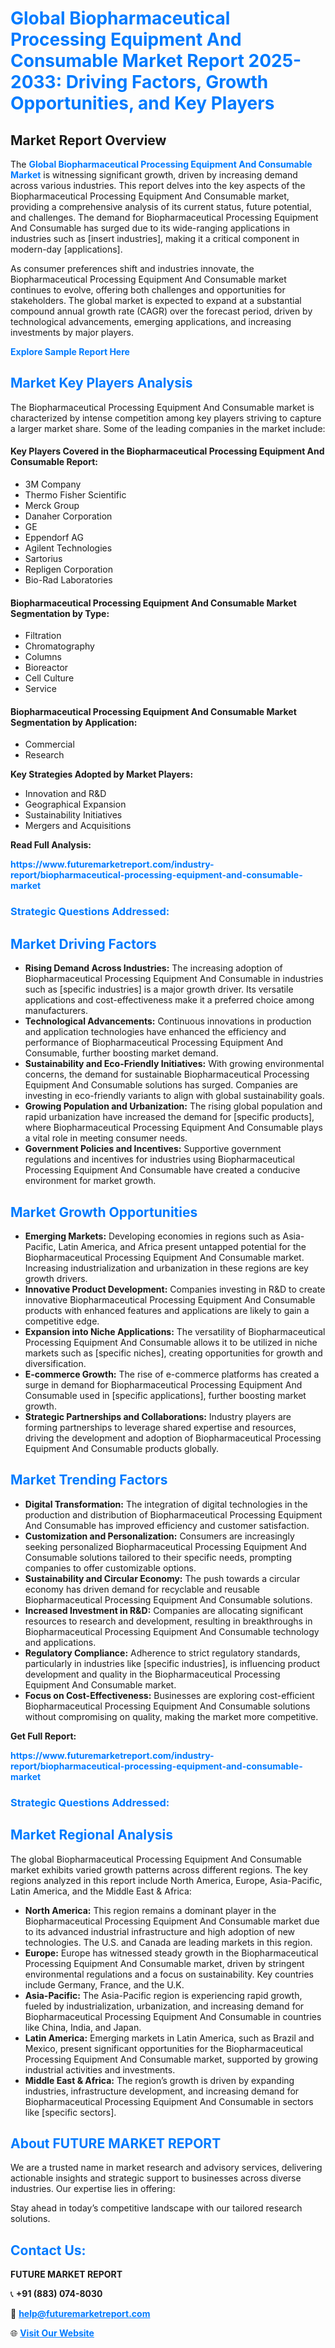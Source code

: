 <h1 style="color: #007BFF;">Global Biopharmaceutical Processing Equipment And Consumable Market Report 2025-2033: Driving Factors, Growth Opportunities, and Key Players</h1>

<section id="overview">
<h2>Market Report Overview</h2>
<p>The <a href="https://www.futuremarketreport.com/industry-report/biopharmaceutical-processing-equipment-and-consumable-market" style="color: #007BFF; text-decoration: none;"><strong>Global Biopharmaceutical Processing Equipment And Consumable Market</strong></a> is witnessing significant growth, driven by increasing demand across various industries. This report delves into the key aspects of the Biopharmaceutical Processing Equipment And Consumable market, providing a comprehensive analysis of its current status, future potential, and challenges. The demand for Biopharmaceutical Processing Equipment And Consumable has surged due to its wide-ranging applications in industries such as [insert industries], making it a critical component in modern-day [applications].</p>
<p>As consumer preferences shift and industries innovate, the Biopharmaceutical Processing Equipment And Consumable market continues to evolve, offering both challenges and opportunities for stakeholders. The global market is expected to expand at a substantial compound annual growth rate (CAGR) over the forecast period, driven by technological advancements, emerging applications, and increasing investments by major players.</p>
</section>

<section id="overview">
<p><a href="https://www.futuremarketreport.com/request-sample/reportId=64595" style="color: #007BFF; text-decoration: none;"><strong>Explore Sample Report Here</strong></a></p>
</section>

<section id="key-players">
<h2 style="color: #007BFF;">Market Key Players Analysis</h2>
<p>The Biopharmaceutical Processing Equipment And Consumable market is characterized by intense competition among key players striving to capture a larger market share. Some of the leading companies in the market include:</p>
<h4>Key Players Covered in the Biopharmaceutical Processing Equipment And Consumable Report:</h4>
<ul><li>3M Company</li><li>Thermo Fisher Scientific</li><li>Merck Group</li><li>Danaher Corporation</li><li>GE</li><li>Eppendorf AG</li><li>Agilent Technologies</li><li>Sartorius</li><li>Repligen Corporation</li><li>Bio-Rad Laboratories</li></ul>
<h4>Biopharmaceutical Processing Equipment And Consumable Market Segmentation by Type:</h4>
<ul><li>Filtration</li><li>Chromatography</li><li>Columns</li><li>Bioreactor</li><li>Cell Culture</li><li>Service</li></ul>

<h4>Biopharmaceutical Processing Equipment And Consumable Market Segmentation by Application:</h4>
<ul><li>Commercial</li><li>Research</li></ul>
<p><strong>Key Strategies Adopted by Market Players:</strong></p>
<ul>
<li>Innovation and R&D</li>
<li>Geographical Expansion</li>
<li>Sustainability Initiatives</li>
<li>Mergers and Acquisitions</li>
</ul>
</section>

<section>
<p><strong>Read Full Analysis: </strong></p><a href="https://www.futuremarketreport.com/industry-report/biopharmaceutical-processing-equipment-and-consumable-market" style="color: #007BFF; text-decoration: none;"><strong>https://www.futuremarketreport.com/industry-report/biopharmaceutical-processing-equipment-and-consumable-market</strong></a>
<h3 style="color: #007BFF;">Strategic Questions Addressed:</h3>
</section>

<section id="driving-factors">
<h2 style="color: #007BFF;">Market Driving Factors</h2>
<ul>
<li><strong>Rising Demand Across Industries:</strong> The increasing adoption of Biopharmaceutical Processing Equipment And Consumable in industries such as [specific industries] is a major growth driver. Its versatile applications and cost-effectiveness make it a preferred choice among manufacturers.</li>
<li><strong>Technological Advancements:</strong> Continuous innovations in production and application technologies have enhanced the efficiency and performance of Biopharmaceutical Processing Equipment And Consumable, further boosting market demand.</li>
<li><strong>Sustainability and Eco-Friendly Initiatives:</strong> With growing environmental concerns, the demand for sustainable Biopharmaceutical Processing Equipment And Consumable solutions has surged. Companies are investing in eco-friendly variants to align with global sustainability goals.</li>
<li><strong>Growing Population and Urbanization:</strong> The rising global population and rapid urbanization have increased the demand for [specific products], where Biopharmaceutical Processing Equipment And Consumable plays a vital role in meeting consumer needs.</li>
<li><strong>Government Policies and Incentives:</strong> Supportive government regulations and incentives for industries using Biopharmaceutical Processing Equipment And Consumable have created a conducive environment for market growth.</li>
</ul>
</section>

<section id="growth-opportunities">
<h2 style="color: #007BFF;">Market Growth Opportunities</h2>
<ul>
<li><strong>Emerging Markets:</strong> Developing economies in regions such as Asia-Pacific, Latin America, and Africa present untapped potential for the Biopharmaceutical Processing Equipment And Consumable market. Increasing industrialization and urbanization in these regions are key growth drivers.</li>
<li><strong>Innovative Product Development:</strong> Companies investing in R&D to create innovative Biopharmaceutical Processing Equipment And Consumable products with enhanced features and applications are likely to gain a competitive edge.</li>
<li><strong>Expansion into Niche Applications:</strong> The versatility of Biopharmaceutical Processing Equipment And Consumable allows it to be utilized in niche markets such as [specific niches], creating opportunities for growth and diversification.</li>
<li><strong>E-commerce Growth:</strong> The rise of e-commerce platforms has created a surge in demand for Biopharmaceutical Processing Equipment And Consumable used in [specific applications], further boosting market growth.</li>
<li><strong>Strategic Partnerships and Collaborations:</strong> Industry players are forming partnerships to leverage shared expertise and resources, driving the development and adoption of Biopharmaceutical Processing Equipment And Consumable products globally.</li>
</ul>
</section>

<section id="trending-factors">
<h2 style="color: #007BFF;">Market Trending Factors</h2>
<ul>
<li><strong>Digital Transformation:</strong> The integration of digital technologies in the production and distribution of Biopharmaceutical Processing Equipment And Consumable has improved efficiency and customer satisfaction.</li>
<li><strong>Customization and Personalization:</strong> Consumers are increasingly seeking personalized Biopharmaceutical Processing Equipment And Consumable solutions tailored to their specific needs, prompting companies to offer customizable options.</li>
<li><strong>Sustainability and Circular Economy:</strong> The push towards a circular economy has driven demand for recyclable and reusable Biopharmaceutical Processing Equipment And Consumable solutions.</li>
<li><strong>Increased Investment in R&D:</strong> Companies are allocating significant resources to research and development, resulting in breakthroughs in Biopharmaceutical Processing Equipment And Consumable technology and applications.</li>
<li><strong>Regulatory Compliance:</strong> Adherence to strict regulatory standards, particularly in industries like [specific industries], is influencing product development and quality in the Biopharmaceutical Processing Equipment And Consumable market.</li>
<li><strong>Focus on Cost-Effectiveness:</strong> Businesses are exploring cost-efficient Biopharmaceutical Processing Equipment And Consumable solutions without compromising on quality, making the market more competitive.</li>
</ul>
</section>

<section>
<p><strong>Get Full Report: </strong></p><a href="https://www.futuremarketreport.com/industry-report/biopharmaceutical-processing-equipment-and-consumable-market" style="color: #007BFF; text-decoration: none;"><strong>https://www.futuremarketreport.com/industry-report/biopharmaceutical-processing-equipment-and-consumable-market</strong></a>
<h3 style="color: #007BFF;">Strategic Questions Addressed:</h3>
</section>


<section id="regional-analysis">
<h2 style="color: #007BFF;">Market Regional Analysis</h2>
<p>The global Biopharmaceutical Processing Equipment And Consumable market exhibits varied growth patterns across different regions. The key regions analyzed in this report include North America, Europe, Asia-Pacific, Latin America, and the Middle East & Africa:</p>
<ul>
<li><strong>North America:</strong> This region remains a dominant player in the Biopharmaceutical Processing Equipment And Consumable market due to its advanced industrial infrastructure and high adoption of new technologies. The U.S. and Canada are leading markets in this region.</li>
<li><strong>Europe:</strong> Europe has witnessed steady growth in the Biopharmaceutical Processing Equipment And Consumable market, driven by stringent environmental regulations and a focus on sustainability. Key countries include Germany, France, and the U.K.</li>
<li><strong>Asia-Pacific:</strong> The Asia-Pacific region is experiencing rapid growth, fueled by industrialization, urbanization, and increasing demand for Biopharmaceutical Processing Equipment And Consumable in countries like China, India, and Japan.</li>
<li><strong>Latin America:</strong> Emerging markets in Latin America, such as Brazil and Mexico, present significant opportunities for the Biopharmaceutical Processing Equipment And Consumable market, supported by growing industrial activities and investments.</li>
<li><strong>Middle East & Africa:</strong> The region’s growth is driven by expanding industries, infrastructure development, and increasing demand for Biopharmaceutical Processing Equipment And Consumable in sectors like [specific sectors].</li>
</ul>
</section>

<footer>
<h2 style="color: #007BFF;">About FUTURE MARKET REPORT</h2>
<p>We are a trusted name in market research and advisory services, delivering actionable insights and strategic support to businesses across diverse industries. Our expertise lies in offering:</p>

<p>Stay ahead in today’s competitive landscape with our tailored research solutions.</p>

<h2 style="color: #007BFF;">Contact Us:</h2>
<p><strong>FUTURE MARKET REPORT</strong></p>
<p>📞 <strong>+91 (883) 074-8030</strong></p>
<p>📧 <strong><a href="mailto:help@futuremarketreport.com" style="color: #007BFF;">help@futuremarketreport.com</a></strong></p>
<p>🌐 <strong><a href="https://www.futuremarketreport.com/" style="color: #007BFF;">Visit Our Website</a></strong></p>
</footer>